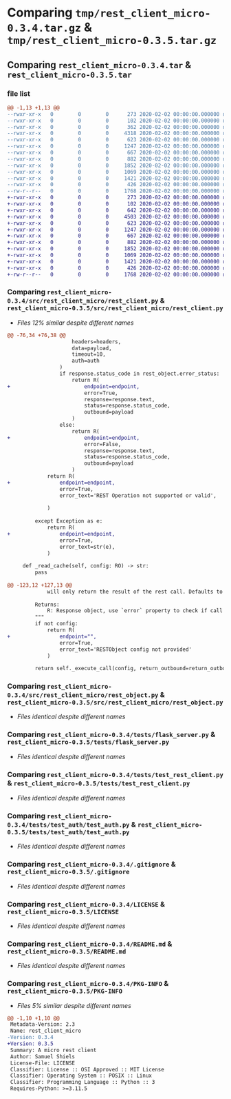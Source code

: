 # Comparing `tmp/rest_client_micro-0.3.4.tar.gz` & `tmp/rest_client_micro-0.3.5.tar.gz`

## Comparing `rest_client_micro-0.3.4.tar` & `rest_client_micro-0.3.5.tar`

### file list

```diff
@@ -1,13 +1,13 @@
--rwxr-xr-x   0        0        0      273 2020-02-02 00:00:00.000000 rest_client_micro-0.3.4/src/rest_client_micro/__init__.py
--rwxr-xr-x   0        0        0      102 2020-02-02 00:00:00.000000 rest_client_micro-0.3.4/src/rest_client_micro/basic_auth.py
--rwxr-xr-x   0        0        0      362 2020-02-02 00:00:00.000000 rest_client_micro-0.3.4/src/rest_client_micro/response.py
--rwxr-xr-x   0        0        0     4318 2020-02-02 00:00:00.000000 rest_client_micro-0.3.4/src/rest_client_micro/rest_client.py
--rwxr-xr-x   0        0        0      623 2020-02-02 00:00:00.000000 rest_client_micro-0.3.4/src/rest_client_micro/rest_object.py
--rwxr-xr-x   0        0        0     1247 2020-02-02 00:00:00.000000 rest_client_micro-0.3.4/tests/flask_server.py
--rwxr-xr-x   0        0        0      667 2020-02-02 00:00:00.000000 rest_client_micro-0.3.4/tests/test_rest_client.py
--rwxr-xr-x   0        0        0      882 2020-02-02 00:00:00.000000 rest_client_micro-0.3.4/tests/test_auth/test_auth.py
--rwxr-xr-x   0        0        0     1852 2020-02-02 00:00:00.000000 rest_client_micro-0.3.4/.gitignore
--rwxr-xr-x   0        0        0     1069 2020-02-02 00:00:00.000000 rest_client_micro-0.3.4/LICENSE
--rwxr-xr-x   0        0        0     1421 2020-02-02 00:00:00.000000 rest_client_micro-0.3.4/README.md
--rwxr-xr-x   0        0        0      426 2020-02-02 00:00:00.000000 rest_client_micro-0.3.4/pyproject.toml
--rw-r--r--   0        0        0     1768 2020-02-02 00:00:00.000000 rest_client_micro-0.3.4/PKG-INFO
+-rwxr-xr-x   0        0        0      273 2020-02-02 00:00:00.000000 rest_client_micro-0.3.5/src/rest_client_micro/__init__.py
+-rwxr-xr-x   0        0        0      102 2020-02-02 00:00:00.000000 rest_client_micro-0.3.5/src/rest_client_micro/basic_auth.py
+-rwxr-xr-x   0        0        0      642 2020-02-02 00:00:00.000000 rest_client_micro-0.3.5/src/rest_client_micro/response.py
+-rwxr-xr-x   0        0        0     4503 2020-02-02 00:00:00.000000 rest_client_micro-0.3.5/src/rest_client_micro/rest_client.py
+-rwxr-xr-x   0        0        0      623 2020-02-02 00:00:00.000000 rest_client_micro-0.3.5/src/rest_client_micro/rest_object.py
+-rwxr-xr-x   0        0        0     1247 2020-02-02 00:00:00.000000 rest_client_micro-0.3.5/tests/flask_server.py
+-rwxr-xr-x   0        0        0      667 2020-02-02 00:00:00.000000 rest_client_micro-0.3.5/tests/test_rest_client.py
+-rwxr-xr-x   0        0        0      882 2020-02-02 00:00:00.000000 rest_client_micro-0.3.5/tests/test_auth/test_auth.py
+-rwxr-xr-x   0        0        0     1852 2020-02-02 00:00:00.000000 rest_client_micro-0.3.5/.gitignore
+-rwxr-xr-x   0        0        0     1069 2020-02-02 00:00:00.000000 rest_client_micro-0.3.5/LICENSE
+-rwxr-xr-x   0        0        0     1421 2020-02-02 00:00:00.000000 rest_client_micro-0.3.5/README.md
+-rwxr-xr-x   0        0        0      426 2020-02-02 00:00:00.000000 rest_client_micro-0.3.5/pyproject.toml
+-rw-r--r--   0        0        0     1768 2020-02-02 00:00:00.000000 rest_client_micro-0.3.5/PKG-INFO
```

### Comparing `rest_client_micro-0.3.4/src/rest_client_micro/rest_client.py` & `rest_client_micro-0.3.5/src/rest_client_micro/rest_client.py`

 * *Files 12% similar despite different names*

```diff
@@ -76,34 +76,38 @@
                     headers=headers,
                     data=payload,
                     timeout=10,
                     auth=auth
                 )
                 if response.status_code in rest_object.error_status:
                     return R(
+                        endpoint=endpoint,
                         error=True,
                         response=response.text,
                         status=response.status_code,
                         outbound=payload
                     )
                 else:
                     return R(
+                        endpoint=endpoint,
                         error=False,
                         response=response.text,
                         status=response.status_code,
                         outbound=payload
                     )
             return R(
+                endpoint=endpoint,
                 error=True,
                 error_text='REST Operation not supported or valid',
 
             )
 
         except Exception as e:
             return R(
+                endpoint=endpoint,
                 error=True,
                 error_text=str(e),
             )
 
     def _read_cache(self, config: RO) -> str:
         pass
 
@@ -123,12 +127,13 @@
             will only return the result of the rest call. Defaults to False.
 
         Returns:
             R: Response object, use `error` property to check if call was successful
         """
         if not config:
             return R(
+                endpoint="",
                 error=True,
                 error_text='RESTObject config not provided'
             )
 
         return self._execute_call(config, return_outbound=return_outbound)
```

### Comparing `rest_client_micro-0.3.4/src/rest_client_micro/rest_object.py` & `rest_client_micro-0.3.5/src/rest_client_micro/rest_object.py`

 * *Files identical despite different names*

### Comparing `rest_client_micro-0.3.4/tests/flask_server.py` & `rest_client_micro-0.3.5/tests/flask_server.py`

 * *Files identical despite different names*

### Comparing `rest_client_micro-0.3.4/tests/test_rest_client.py` & `rest_client_micro-0.3.5/tests/test_rest_client.py`

 * *Files identical despite different names*

### Comparing `rest_client_micro-0.3.4/tests/test_auth/test_auth.py` & `rest_client_micro-0.3.5/tests/test_auth/test_auth.py`

 * *Files identical despite different names*

### Comparing `rest_client_micro-0.3.4/.gitignore` & `rest_client_micro-0.3.5/.gitignore`

 * *Files identical despite different names*

### Comparing `rest_client_micro-0.3.4/LICENSE` & `rest_client_micro-0.3.5/LICENSE`

 * *Files identical despite different names*

### Comparing `rest_client_micro-0.3.4/README.md` & `rest_client_micro-0.3.5/README.md`

 * *Files identical despite different names*

### Comparing `rest_client_micro-0.3.4/PKG-INFO` & `rest_client_micro-0.3.5/PKG-INFO`

 * *Files 5% similar despite different names*

```diff
@@ -1,10 +1,10 @@
 Metadata-Version: 2.3
 Name: rest_client_micro
-Version: 0.3.4
+Version: 0.3.5
 Summary: A micro rest client
 Author: Samuel Shiels
 License-File: LICENSE
 Classifier: License :: OSI Approved :: MIT License
 Classifier: Operating System :: POSIX :: Linux
 Classifier: Programming Language :: Python :: 3
 Requires-Python: >=3.11.5
```

